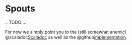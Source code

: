 Spouts
======

.. TODO ...

For now we simply point you to the (still somewhat anemic) @scaladoc[Scaladoc](swave.core.Spout) as well as the
@github[implementation](/core/src/main/scala/swave/core/Spout.scala).